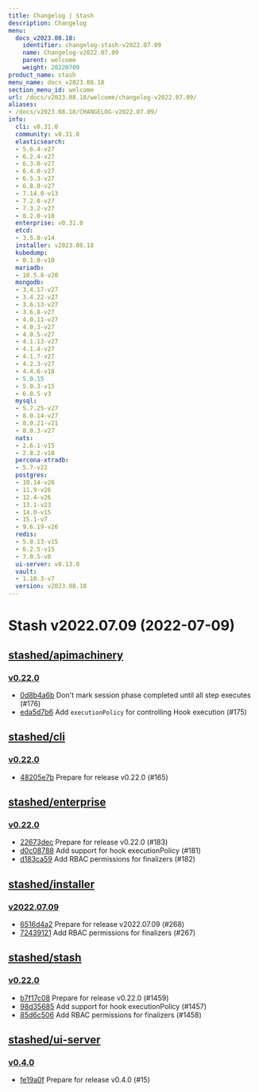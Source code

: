 ```yaml
---
title: Changelog | Stash
description: Changelog
menu:
  docs_v2023.08.18:
    identifier: changelog-stash-v2022.07.09
    name: Changelog-v2022.07.09
    parent: welcome
    weight: 20220709
product_name: stash
menu_name: docs_v2023.08.18
section_menu_id: welcome
url: /docs/v2023.08.18/welcome/changelog-v2022.07.09/
aliases:
- /docs/v2023.08.18/CHANGELOG-v2022.07.09/
info:
  cli: v0.31.0
  community: v0.31.0
  elasticsearch:
  - 5.6.4-v27
  - 6.2.4-v27
  - 6.3.0-v27
  - 6.4.0-v27
  - 6.5.3-v27
  - 6.8.0-v27
  - 7.14.0-v13
  - 7.2.0-v27
  - 7.3.2-v27
  - 8.2.0-v10
  enterprise: v0.31.0
  etcd:
  - 3.5.0-v14
  installer: v2023.08.18
  kubedump:
  - 0.1.0-v10
  mariadb:
  - 10.5.8-v20
  mongodb:
  - 3.4.17-v27
  - 3.4.22-v27
  - 3.6.13-v27
  - 3.6.8-v27
  - 4.0.11-v27
  - 4.0.3-v27
  - 4.0.5-v27
  - 4.1.13-v27
  - 4.1.4-v27
  - 4.1.7-v27
  - 4.2.3-v27
  - 4.4.6-v18
  - 5.0.15
  - 5.0.3-v15
  - 6.0.5-v3
  mysql:
  - 5.7.25-v27
  - 8.0.14-v27
  - 8.0.21-v21
  - 8.0.3-v27
  nats:
  - 2.6.1-v15
  - 2.8.2-v10
  percona-xtradb:
  - 5.7-v22
  postgres:
  - 10.14-v26
  - 11.9-v26
  - 12.4-v26
  - 13.1-v23
  - 14.0-v15
  - 15.1-v7
  - 9.6.19-v26
  redis:
  - 5.0.13-v15
  - 6.2.5-v15
  - 7.0.5-v8
  ui-server: v0.13.0
  vault:
  - 1.10.3-v7
  version: v2023.08.18
---
```


# Stash v2022.07.09 (2022-07-09)


## [stashed/apimachinery](https://github.com/stashed/apimachinery)

### [v0.22.0](https://github.com/stashed/apimachinery/releases/tag/v0.22.0)

- [0d8b4a6b](https://github.com/stashed/apimachinery/commit/0d8b4a6b) Don't mark session phase completed until all step executes (#176)
- [eda5d7b6](https://github.com/stashed/apimachinery/commit/eda5d7b6) Add `executionPolicy` for controlling Hook execution (#175)



## [stashed/cli](https://github.com/stashed/cli)

### [v0.22.0](https://github.com/stashed/cli/releases/tag/v0.22.0)

- [48205e7b](https://github.com/stashed/cli/commit/48205e7b) Prepare for release v0.22.0 (#165)



## [stashed/enterprise](https://github.com/stashed/enterprise)

### [v0.22.0](https://github.com/stashed/enterprise/releases/tag/v0.22.0)

- [22673dec](https://github.com/stashed/enterprise/commit/22673dec) Prepare for release v0.22.0 (#183)
- [d0c08788](https://github.com/stashed/enterprise/commit/d0c08788) Add support for hook executionPolicy (#181)
- [d183ca59](https://github.com/stashed/enterprise/commit/d183ca59) Add RBAC permissions for finalizers (#182)



## [stashed/installer](https://github.com/stashed/installer)

### [v2022.07.09](https://github.com/stashed/installer/releases/tag/v2022.07.09)

- [6516d4a2](https://github.com/stashed/installer/commit/6516d4a2) Prepare for release v2022.07.09 (#268)
- [72439121](https://github.com/stashed/installer/commit/72439121) Add RBAC permissions for finalizers (#267)



## [stashed/stash](https://github.com/stashed/stash)

### [v0.22.0](https://github.com/stashed/stash/releases/tag/v0.22.0)

- [b7f17c08](https://github.com/stashed/stash/commit/b7f17c08) Prepare for release v0.22.0 (#1459)
- [98d35685](https://github.com/stashed/stash/commit/98d35685) Add support for hook executionPolicy (#1457)
- [85d6c506](https://github.com/stashed/stash/commit/85d6c506) Add RBAC permissions for finalizers (#1458)



## [stashed/ui-server](https://github.com/stashed/ui-server)

### [v0.4.0](https://github.com/stashed/ui-server/releases/tag/v0.4.0)

- [fe19a0f](https://github.com/stashed/ui-server/commit/fe19a0f) Prepare for release v0.4.0 (#15)




